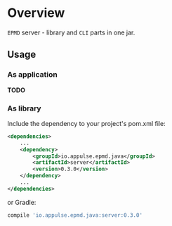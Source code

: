 # Overview

`EPMD` server - library and `CLI` parts in one jar.

## Usage

### As application

**TODO**

### As library

Include the dependency to your project's pom.xml file:

```xml
<dependencies>
    ...
    <dependency>
        <groupId>io.appulse.epmd.java</groupId>
        <artifactId>server</artifactId>
        <version>0.3.0</version>
    </dependency>
    ...
</dependencies>
```

or Gradle:

```groovy
compile 'io.appulse.epmd.java:server:0.3.0'
```

